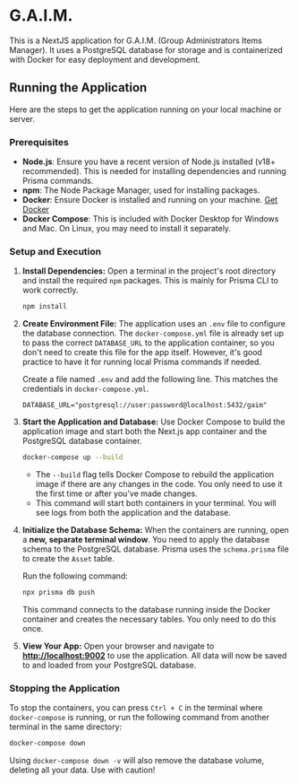 # G.A.I.M.

This is a NextJS application for G.A.I.M. (Group Administrators Items Manager). It uses a PostgreSQL database for storage and is containerized with Docker for easy deployment and development.

## Running the Application

Here are the steps to get the application running on your local machine or server.

### Prerequisites

*   **Node.js**: Ensure you have a recent version of Node.js installed (v18+ recommended). This is needed for installing dependencies and running Prisma commands.
*   **npm**: The Node Package Manager, used for installing packages.
*   **Docker**: Ensure Docker is installed and running on your machine. [Get Docker](https://www.docker.com/get-started)
*   **Docker Compose**: This is included with Docker Desktop for Windows and Mac. On Linux, you may need to install it separately.

### Setup and Execution

1.  **Install Dependencies:**
    Open a terminal in the project's root directory and install the required `npm` packages. This is mainly for Prisma CLI to work correctly.
    ```bash
    npm install
    ```

2.  **Create Environment File:**
    The application uses an `.env` file to configure the database connection. The `docker-compose.yml` file is already set up to pass the correct `DATABASE_URL` to the application container, so you don't need to create this file for the app itself. However, it's good practice to have it for running local Prisma commands if needed.

    Create a file named `.env` and add the following line. This matches the credentials in `docker-compose.yml`.
    ```
    DATABASE_URL="postgresql://user:password@localhost:5432/gaim"
    ```

3.  **Start the Application and Database:**
    Use Docker Compose to build the application image and start both the Next.js app container and the PostgreSQL database container.
    ```bash
    docker-compose up --build
    ```
    - The `--build` flag tells Docker Compose to rebuild the application image if there are any changes in the code. You only need to use it the first time or after you've made changes.
    - This command will start both containers in your terminal. You will see logs from both the application and the database.

4.  **Initialize the Database Schema:**
    When the containers are running, open a **new, separate terminal window**. You need to apply the database schema to the PostgreSQL database. Prisma uses the `schema.prisma` file to create the `Asset` table.

    Run the following command:
    ```bash
    npx prisma db push
    ```
    This command connects to the database running inside the Docker container and creates the necessary tables. You only need to do this once.

5.  **View Your App:**
    Open your browser and navigate to **[http://localhost:9002](http://localhost:9002)** to use the application. All data will now be saved to and loaded from your PostgreSQL database.

### Stopping the Application
To stop the containers, you can press `Ctrl + C` in the terminal where `docker-compose` is running, or run the following command from another terminal in the same directory:
```bash
docker-compose down
```
Using `docker-compose down -v` will also remove the database volume, deleting all your data. Use with caution!
